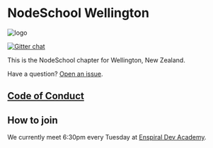 # NodeSchool Wellington

![logo](https://rawgithub.com/nodeschool/wellington/master/media/logo-pre1.svg)

[![Gitter chat](https://badges.gitter.im/nodeschool/wellington.png)](https://gitter.im/nodeschool/wellington)

This is the NodeSchool chapter for Wellington, New Zealand.

Have a question? [Open an issue](https://github.com/nodeschool/wellington/issues).

## [Code of Conduct](./CODE-OF-CONDUCT.md)

## How to join

We currently meet 6:30pm every Tuesday at [Enspiral Dev Academy](http://devacademy.co.nz).
